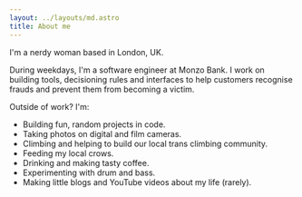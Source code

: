 ```yaml
---
layout: ../layouts/md.astro
title: About me
---
```

I'm a nerdy woman based in London, UK.

During weekdays, I'm a software engineer at Monzo Bank. I work on building
tools, decisioning rules and interfaces to help customers recognise frauds and
prevent them from becoming a victim.

Outside of work? I'm:

* Building fun, random projects in code.
* Taking photos on digital and film cameras.
* Climbing and helping to build our local trans climbing community.
* Feeding my local crows.
* Drinking and making tasty coffee.
* Experimenting with drum and bass.
* Making little blogs and YouTube videos about my life (rarely).
